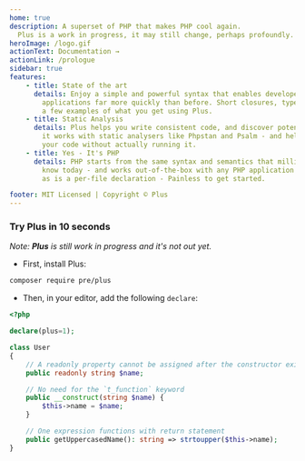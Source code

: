 ```yaml
---
home: true
description: A superset of PHP that makes PHP cool again.
  Plus is a work in progress, it may still change, perhaps profoundly.
heroImage: /logo.gif
actionText: Documentation →
actionLink: /prologue
sidebar: true
features:
    - title: State of the art
      details: Enjoy a simple and powerful syntax that enables developers to build very complex
        applications far more quickly than before. Short closures, types, enumerations are just
        a few examples of what you get using Plus.
    - title: Static Analysis
      details: Plus helps you write consistent code, and discover potential errors. By default,
        it works with static analysers like Phpstan and Psalm - and helps you finding errors in
        your code without actually running it.
    - title: Yes - It's PHP
      details: PHP starts from the same syntax and semantics that millions of PHP developers
        know today - and works out-of-the-box with any PHP application Also, it's optional
        as is a per-file declaration - Painless to get started.

footer: MIT Licensed | Copyright © Plus
---
```


### Try **Plus** in 10 seconds

_Note: **Plus** is still work in progress and it's not out yet._

- First, install Plus:

```bash
composer require pre/plus
```

- Then, in your editor, add the following `declare`:

```php
<?php

declare(plus=1);

class User
{
    // A readonly property cannot be assigned after the constructor exits
    public readonly string $name;

    // No need for the `t_function` keyword
    public __construct(string $name) {
        $this->name = $name;
    }

    // One expression functions with return statement
    public getUppercasedName(): string => strtoupper($this->name);
}
```
